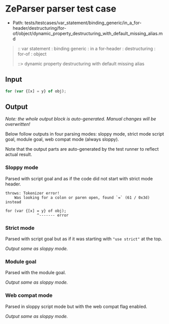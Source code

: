 # ZeParser parser test case

- Path: tests/testcases/var_statement/binding_generic/in_a_for-header/destructuring/for-of/object/dynamic_property_destructuring_with_default_missing_alias.md

> :: var statement : binding generic : in a for-header : destructuring : for-of : object
>
> ::> dynamic property destructuring with default missing alias

## Input

`````js
for (var {[x] = y} of obj);
`````

## Output

_Note: the whole output block is auto-generated. Manual changes will be overwritten!_

Below follow outputs in four parsing modes: sloppy mode, strict mode script goal, module goal, web compat mode (always sloppy).

Note that the output parts are auto-generated by the test runner to reflect actual result.

### Sloppy mode

Parsed with script goal and as if the code did not start with strict mode header.

`````
throws: Tokenizer error!
    Was looking for a colon or paren open, found `=` (61 / 0x3d) instead

for (var {[x] = y} of obj);
              ^------- error
`````

### Strict mode

Parsed with script goal but as if it was starting with `"use strict"` at the top.

_Output same as sloppy mode._

### Module goal

Parsed with the module goal.

_Output same as sloppy mode._

### Web compat mode

Parsed in sloppy script mode but with the web compat flag enabled.

_Output same as sloppy mode._
